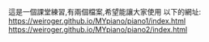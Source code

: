 這是一個課堂練習,有兩個檔案,希望能讓大家使用
以下的網址:
https://weiroger.github.io/MYpiano/piano1/index.html
https://weiroger.github.io/MYpiano/piano2/index.html
